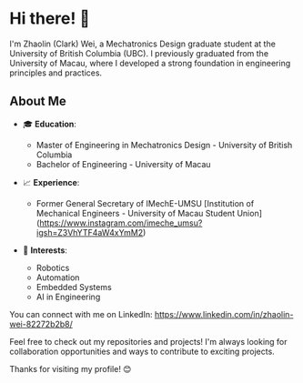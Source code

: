 # Hi there! 👋

I'm Zhaolin (Clark) Wei, a Mechatronics Design graduate student at the University of British Columbia (UBC). I previously graduated from the University of Macau, where I developed a strong foundation in engineering principles and practices.

## About Me

- 🎓 **Education**: 
  - Master of Engineering in Mechatronics Design - University of British Columbia
  - Bachelor of Engineering - University of Macau
  
- 📈 **Experience**:
  - Former General Secretary of IMechE-UMSU [Institution of Mechanical Engineers - University of Macau Student Union] (https://www.instagram.com/imeche_umsu?igsh=Z3VhYTF4aW4xYmM2)
  
- 💼 **Interests**:
  - Robotics
  - Automation
  - Embedded Systems
  - AI in Engineering

You can connect with me on LinkedIn: https://www.linkedin.com/in/zhaolin-wei-82272b2b8/

Feel free to check out my repositories and projects! I'm always looking for collaboration opportunities and ways to contribute to exciting projects.

Thanks for visiting my profile! 😊

